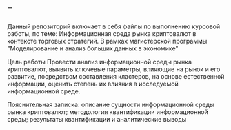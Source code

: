 # -
Данный репозиторий включает в себя файлы по выполнению курсовой работы, по теме: Информационная среда рынка криптовалют в контексте торговых стратегий. В рамках магистерской программы "Моделирование и анализ больших данных в экономике"

Цель работы
Провести анализ информационной среды рынка криптовалют, выявить ключевые параметры, влияющие на рынок и его развитие, посредством составления кластеров, на основе естественной информации, оценить степень их влияния в исследуемой информационной среде.  

Пояснительная записка:
описание сущности информационной среды рынка криптовалют; методология квантификации информационной среды; результаты квантификации и аналитические выводы
